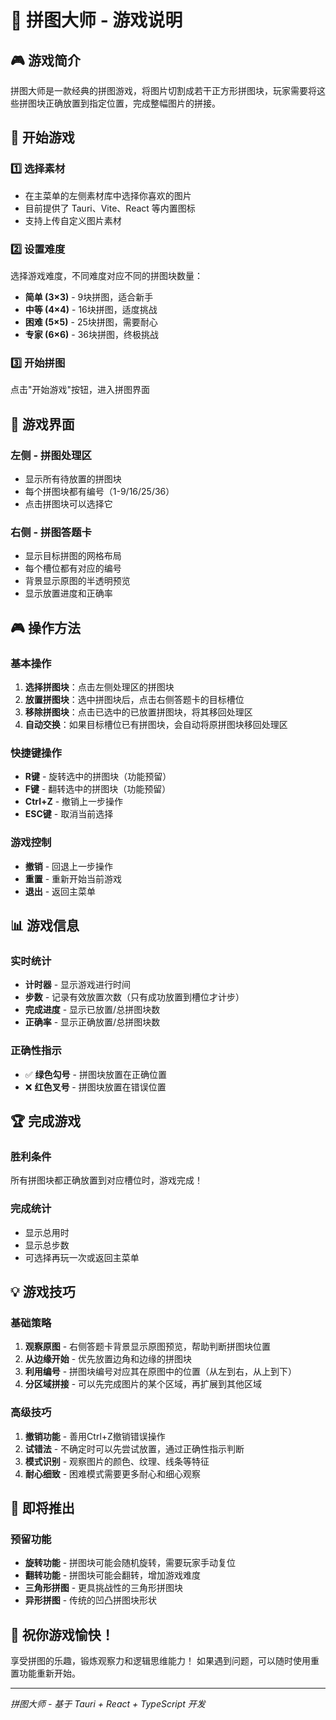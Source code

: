# 🧩 拼图大师 - 游戏说明

## 🎮 游戏简介
拼图大师是一款经典的拼图游戏，将图片切割成若干正方形拼图块，玩家需要将这些拼图块正确放置到指定位置，完成整幅图片的拼接。

## 🚀 开始游戏

### 1️⃣ 选择素材
- 在主菜单的左侧素材库中选择你喜欢的图片
- 目前提供了 Tauri、Vite、React 等内置图标
- 支持上传自定义图片素材

### 2️⃣ 设置难度
选择游戏难度，不同难度对应不同的拼图块数量：
- **简单 (3×3)** - 9块拼图，适合新手
- **中等 (4×4)** - 16块拼图，适度挑战
- **困难 (5×5)** - 25块拼图，需要耐心
- **专家 (6×6)** - 36块拼图，终极挑战

### 3️⃣ 开始拼图
点击"开始游戏"按钮，进入拼图界面

## 🎯 游戏界面

### 左侧 - 拼图处理区
- 显示所有待放置的拼图块
- 每个拼图块都有编号（1-9/16/25/36）
- 点击拼图块可以选择它

### 右侧 - 拼图答题卡
- 显示目标拼图的网格布局
- 每个槽位都有对应的编号
- 背景显示原图的半透明预览
- 显示放置进度和正确率

## 🎮 操作方法

### 基本操作
1. **选择拼图块**：点击左侧处理区的拼图块
2. **放置拼图块**：选中拼图块后，点击右侧答题卡的目标槽位
3. **移除拼图块**：点击已选中的已放置拼图块，将其移回处理区
4. **自动交换**：如果目标槽位已有拼图块，会自动将原拼图块移回处理区

### 快捷键操作
- **R键** - 旋转选中的拼图块（功能预留）
- **F键** - 翻转选中的拼图块（功能预留）
- **Ctrl+Z** - 撤销上一步操作
- **ESC键** - 取消当前选择

### 游戏控制
- **撤销** - 回退上一步操作
- **重置** - 重新开始当前游戏
- **退出** - 返回主菜单

## 📊 游戏信息

### 实时统计
- **计时器** - 显示游戏进行时间
- **步数** - 记录有效放置次数（只有成功放置到槽位才计步）
- **完成进度** - 显示已放置/总拼图块数
- **正确率** - 显示正确放置/总拼图块数

### 正确性指示
- ✅ **绿色勾号** - 拼图块放置在正确位置
- ❌ **红色叉号** - 拼图块放置在错误位置

## 🏆 完成游戏

### 胜利条件
所有拼图块都正确放置到对应槽位时，游戏完成！

### 完成统计
- 显示总用时
- 显示总步数
- 可选择再玩一次或返回主菜单

## 💡 游戏技巧

### 基础策略
1. **观察原图** - 右侧答题卡背景显示原图预览，帮助判断拼图块位置
2. **从边缘开始** - 优先放置边角和边缘的拼图块
3. **利用编号** - 拼图块编号对应其在原图中的位置（从左到右，从上到下）
4. **分区域拼接** - 可以先完成图片的某个区域，再扩展到其他区域

### 高级技巧
1. **撤销功能** - 善用Ctrl+Z撤销错误操作
2. **试错法** - 不确定时可以先尝试放置，通过正确性指示判断
3. **模式识别** - 观察图片的颜色、纹理、线条等特征
4. **耐心细致** - 困难模式需要更多耐心和细心观察

## 🔮 即将推出

### 预留功能
- **旋转功能** - 拼图块可能会随机旋转，需要玩家手动复位
- **翻转功能** - 拼图块可能会翻转，增加游戏难度
- **三角形拼图** - 更具挑战性的三角形拼图块
- **异形拼图** - 传统的凹凸拼图块形状

## 🎯 祝你游戏愉快！

享受拼图的乐趣，锻炼观察力和逻辑思维能力！
如果遇到问题，可以随时使用重置功能重新开始。

---
*拼图大师 - 基于 Tauri + React + TypeScript 开发*
